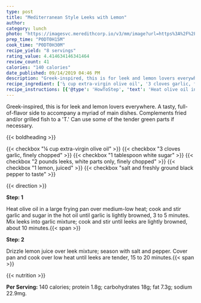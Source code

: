 ```yaml
---
type: post
title: "Mediterranean Style Leeks with Lemon"
author: 
category: lunch
photo: "https://imagesvc.meredithcorp.io/v3/mm/image?url=https%3A%2F%2Fimages.media-allrecipes.com%2Fuserphotos%2F1086885.jpg"
prep_time: "P0DT0H15M"
cook_time: "P0DT0H30M"
recipe_yield: "8 servings"
rating_value: 4.414634146341464
review_count: 41
calories: "140 calories"
date_published: 09/14/2019 04:46 PM
description: "Greek-inspired, this is for leek and lemon lovers everywhere. A tasty, full-of-flavor side to accompany a myriad of main dishes. Complements fried and/or grilled fish to a 'T.' Can use some of the tender green parts if necessary."
recipe_ingredient: ['¼ cup extra-virgin olive oil', '3 cloves garlic, finely chopped', '1 tablespoon white sugar', '2 pounds leeks, white parts only, finely chopped', '1 lemon, juiced', 'salt and freshly ground black pepper to taste']
recipe_instructions: [{'@type': 'HowToStep', 'text': 'Heat olive oil in a large frying pan over medium-low heat; cook and stir garlic and sugar in the hot oil until garlic is lightly browned, 3 to 5 minutes. Mix leeks into garlic mixture; cook and stir until leeks are lightly browned, about 10 minutes.\n'}, {'@type': 'HowToStep', 'text': 'Drizzle lemon juice over leek mixture; season with salt and pepper. Cover pan and cook over low heat until leeks are tender, 15 to 20 minutes.\n'}]
---
```


Greek-inspired, this is for leek and lemon lovers everywhere. A tasty, full-of-flavor side to accompany a myriad of main dishes. Complements fried and/or grilled fish to a 'T.' Can use some of the tender green parts if necessary. 

{{< boldheading >}}

{{< checkbox "¼ cup extra-virgin olive oil" >}}
{{< checkbox "3 cloves garlic, finely chopped" >}}
{{< checkbox "1 tablespoon white sugar" >}}
{{< checkbox "2 pounds leeks, white parts only, finely chopped" >}}
{{< checkbox "1  lemon, juiced" >}}
{{< checkbox "salt and freshly ground black pepper to taste" >}}


{{< direction >}}

**Step: 1**

Heat olive oil in a large frying pan over medium-low heat; cook and stir garlic and sugar in the hot oil until garlic is lightly browned, 3 to 5 minutes. Mix leeks into garlic mixture; cook and stir until leeks are lightly browned, about 10 minutes.{{< span >}}

**Step: 2**

Drizzle lemon juice over leek mixture; season with salt and pepper. Cover pan and cook over low heat until leeks are tender, 15 to 20 minutes.{{< span >}}

{{< nutrition >}}

**Per Serving:** 140 calories; protein 1.8g; carbohydrates 18g; fat 7.3g; sodium 22.9mg.